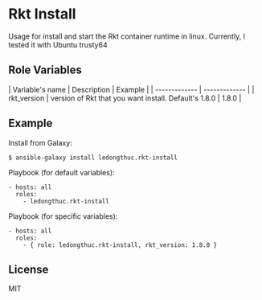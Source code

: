 Rkt Install
=========

Usage for install and start the Rkt container runtime in linux.
Currently, I tested it with Ubuntu trusty64 

Role Variables
--------------

| Variable's name | Description | Example |
| ------------- | ------------- |
| rkt_version  | version of Rkt that you want install. Default's 1.8.0  | 1.8.0  |

Example 
----------------

Install from Galaxy:

	$ ansible-galaxy install ledongthuc.rkt-install

Playbook (for default variables):

    - hosts: all
      roles: 
      	- ledongthuc.rkt-install

Playbook (for specific variables):

    - hosts: all
      roles:
      	- { role: ledongthuc.rkt-install, rkt_version: 1.8.0 }

License
-------

MIT
